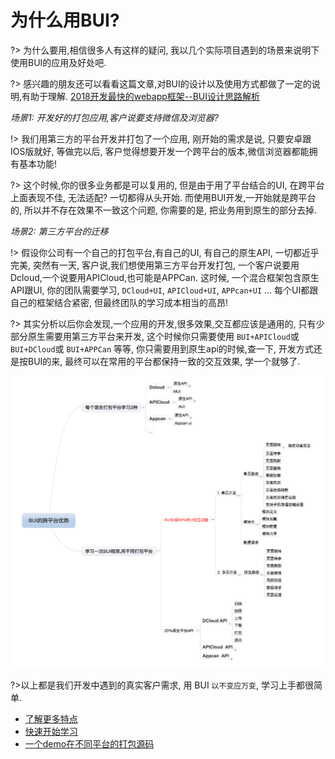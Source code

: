 # 为什么用BUI?

?> 为什么要用,相信很多人有这样的疑问, 我以几个实际项目遇到的场景来说明下使用BUI的应用及好处吧. 

?> 感兴趣的朋友还可以看看这篇文章,对BUI的设计以及使用方式都做了一定的说明,有助于理解.
<a href="https://segmentfault.com/a/1190000012994082" target="_target">2018开发最快的webapp框架--BUI设计思路解析</a>

*场景1: 开发好的打包应用,客户说要支持微信及浏览器?*

!> 我们用第三方的平台开发并打包了一个应用, 刚开始的需求是说, 只要安卓跟IOS版就好, 等做完以后, 客户觉得想要开发一个跨平台的版本,微信浏览器都能拥有基本功能!  

?> 这个时候,你的很多业务都是可以复用的, 但是由于用了平台结合的UI, 在跨平台上面表现不佳, 无法适配? 一切都得从头开始. 而使用BUI开发,一开始就是跨平台的, 所以并不存在效果不一致这个问题, 你需要的是, 把业务用到原生的部分去掉. 

*场景2: 第三方平台的迁移*

!> 假设你公司有一个自己的打包平台,有自己的UI, 有自己的原生API, 一切都近乎完美, 突然有一天, 客户说,我们想使用第三方平台开发打包, 一个客户说要用Dcloud,一个说要用APICloud,也可能是APPCan. 这时候, 一个混合框架包含原生API跟UI, 你的团队需要学习, `DCloud+UI`, `APICloud+UI`, `APPcan+UI` ... 每个UI都跟自己的框架结合紧密, 但最终团队的学习成本相当的高昂! 

?> 其实分析以后你会发现,一个应用的开发,很多效果,交互都应该是通用的, 只有少部分原生需要用第三方平台来开发, 这个时候你只需要使用 `BUI+APICloud`或 `BUI+DCloud`或 `BUI+APPCan` 等等, 你只需要用到原生api的时候,查一下, 开发方式还是按BUI的来, 最终可以在常用的平台都保持一致的交互效果, 学一个就够了. 

![设计思路](../static/images/bui-silu.png)

?>以上都是我们开发中遇到的真实客户需求, 用 BUI `以不变应万变`, 学习上手都很简单. 

- [了解更多特点](/chapter1/about) 
- [快速开始学习](/chapter1/quickstart) 
- [一个demo在不同平台的打包源码](https://github.com/imouou/BUI-Package) 